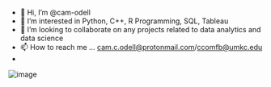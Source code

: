 - 👋 Hi, I’m @cam-odell
- 👀 I’m interested in Python, C++, R Programming, SQL, Tableau
- 💞️ I’m looking to collaborate on any projects related to data analytics and data science
- 📫 How to reach me ... cam.c.odell@protonmail.com/ccomfb@umkc.edu
- 
![image](https://user-images.githubusercontent.com/90564980/223335152-ff40e41a-31e9-4a2b-b92f-de9e08f3478e.png)

<!---
cam-odell/cam-odell is a ✨ special ✨ repository because its `README.md` (this file) appears on your GitHub profile.
You can click the Preview link to take a look at your changes.
--->
